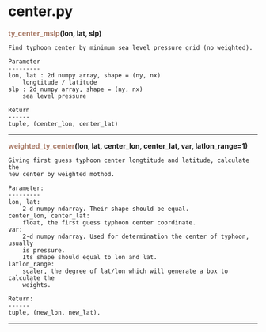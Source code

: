 # center.py
<span style="color:#a77864">**ty_center_mslp**</span>**(lon, lat, slp)**

    Find typhoon center by minimum sea level pressure grid (no weighted).
    
    Parameter
    ---------
    lon, lat : 2d numpy array, shape = (ny, nx)
        longtitude / latitude
    slp : 2d numpy array, shape = (ny, nx)
        sea level pressure
        
    Return
    ------
    tuple, (center_lon, center_lat)



******
<span style="color:#a77864">**weighted_ty_center**</span>**(lon, lat, center_lon, center_lat, var, latlon_range=1)**

    Giving first guess typhoon center longtitude and latitude, calculate the 
    new center by weighted mothod.
    
    Parameter:
    ---------
    lon, lat: 
        2-d numpy ndarray. Their shape should be equal.
    center_lon, center_lat: 
        float, the first guess typhoon center coordinate.
    var:
        2-d numpy ndarray. Used for determination the center of typhoon, usually
        is pressure.
        Its shape should equal to lon and lat.
    latlon_range: 
        scaler, the degree of lat/lon which will generate a box to calculate the
        weights.
        
    Return:
    ------
    tuple, (new_lon, new_lat). 



******